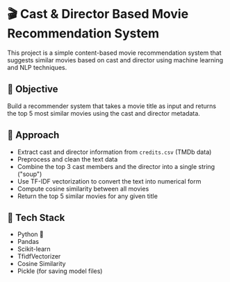 # 🎬 Cast & Director Based Movie Recommendation System

This project is a simple content-based movie recommendation system that suggests similar movies based on cast and director using machine learning and NLP techniques.

## 📌 Objective

Build a recommender system that takes a movie title as input and returns the top 5 most similar movies using the cast and director metadata.

## 🧠 Approach

- Extract cast and director information from `credits.csv` (TMDb data)
- Preprocess and clean the text data
- Combine the top 3 cast members and the director into a single string ("soup")
- Use TF-IDF vectorization to convert the text into numerical form
- Compute cosine similarity between all movies
- Return the top 5 similar movies for any given title

## 🧰 Tech Stack

- Python 🐍
- Pandas
- Scikit-learn
- TfidfVectorizer
- Cosine Similarity
- Pickle (for saving model files)

